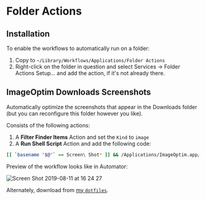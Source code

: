 # Folder Actions

## Installation

To enable the workflows to automatically run on a folder:

1. Copy to `~/Library/Workflows/Applications/Folder Actions`
2. Right-click on the folder in question and select Services -> Folder Actions Setup... and add the action, if it's not already there.

## ImageOptim Downloads Screenshots

Automatically optimize the screenshots that appear in the Downloads folder (but you can reconfigure this folder however you like).

Consists of the following actions:

1. A **Filter Finder Items** Action and set the `Kind` to `image`
2. A **Run Shell Script** Action and add the following code:

```sh
[[ `basename "$@"` == Screen\ Shot* ]] && /Applications/ImageOptim.app/Contents/MacOS/ImageOptim "$@"
```

Preview of the workflow looks like in Automator:

![Screen Shot 2019-08-11 at 16 24 27](https://user-images.githubusercontent.com/1935696/62835108-d9de2580-bc54-11e9-893e-57823761729d.png)

Alternately, download from [my `dotfiles`](https://github.com/karlhorky/dotfiles/tree/master/workflows/folder-actions/ImageOptim%20Downloads%20Screenshots.workflow).
